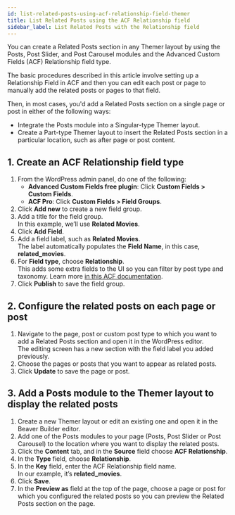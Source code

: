 ```yaml
---
id: list-related-posts-using-acf-relationship-field-themer
title: List Related Posts using the ACF Relationship field
sidebar_label: List Related Posts with the Relationship field
---
```


You can create a Related Posts section in any Themer layout by using the Posts, Post Slider, and Post Carousel modules and the Advanced Custom Fields (ACF) Relationship field type.

The basic procedures described in this article involve setting up a Relationship Field in ACF and then you can edit each post or page to manually add the related posts or pages to that field.

Then, in most cases, you'd add a Related Posts section on a single page or post in either of the following ways:

  * Integrate the Posts module into a Singular-type Themer layout.
  * Create a Part-type Themer layout to insert the Related Posts section in a particular location, such as after page or post content.


##  1. Create an ACF Relationship field type

1. From the WordPress admin panel, do one of the following:  
   * **Advanced Custom Fields free plugin**: Click **Custom Fields > Custom Fields**.
   * **ACF Pro**: Click **Custom Fields > Field Groups**.
2. Click **Add new** to create a new field group.
3. Add a title for the field group.  
In this example, we’ll use **Related Movies**.
4. Click **Add Field**.
5. Add a field label, such as **Related Movies**.  
The label automatically populates the **Field Name**, in this case, **related_movies**.
6. For **Field type**, choose **Relationship**.  
This adds some extra fields to the UI so you can filter by post type and taxonomy. Learn more [in this ACF documentation](https://www.advancedcustomfields.com/resources/relationship/).
7. Click **Publish** to save the field group.

## 2. Configure the related posts on each page or post

  1. Navigate to the page, post or custom post type to which you want to add a Related Posts section and open it in the WordPress editor.  
  The editing screen has a new section with the field label you added previously.
  2. Choose the pages or posts that you want to appear as related posts.
  3. Click **Update** to save the page or post.

## 3. Add a Posts module to the Themer layout to display the related posts

  1. Create a new Themer layout or edit an existing one and open it in the Beaver Builder editor.
  2. Add one of the Posts modules to your page (Posts, Post Slider or Post Carousel) to the location where you want to display the related posts.
  3. Click the **Content** tab, and in the **Source** field choose **ACF Relationship**.
  4. In the **Type** field, choose **Relationship**.
  5. In the **Key** field, enter the ACF Relationship field name.  
  In our example, it’s **related_movies**.
  6. Click **Save**.
  7. In the **Preview as** field at the top of the page, choose a page or post for which you configured the related posts so you can preview the Related Posts section on the page.
